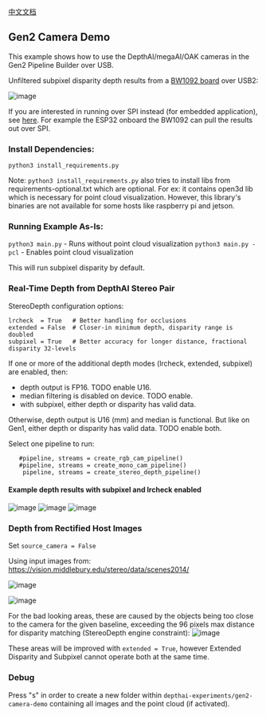 [中文文档](README.zh-CN.md)

## Gen2 Camera Demo
This example shows how to use the DepthAI/megaAI/OAK cameras in the Gen2 Pipeline Builder over USB.  

Unfiltered subpixel disparity depth results from a [BW1092 board](https://shop.luxonis.com/collections/all/products/bw1092) over USB2:

![image](https://user-images.githubusercontent.com/32992551/99454609-e59eaa00-28e3-11eb-8858-e82fd8e6eaac.png)

If you are interested in running over SPI instead (for embedded application), see [here](https://github.com/luxonis/depthai-experiments/tree/depthai-experiments-spi/gen2-spi).  For example the ESP32 onboard the BW1092 can pull the results out over SPI.


### Install Dependencies:
`python3 install_requirements.py`

Note: `python3 install_requirements.py` also tries to install libs from requirements-optional.txt which are optional. For ex: it contains open3d lib which is necessary for point cloud visualization. However, this library's binaries are not available for some hosts like raspberry pi and jetson.   

### Running Example As-Is:
`python3 main.py` - Runs without point cloud visualization
`python3 main.py -pcl` - Enables point cloud visualization


This will run subpixel disparity by default.

### Real-Time Depth from DepthAI Stereo Pair

StereoDepth configuration options:
```
lrcheck  = True   # Better handling for occlusions
extended = False  # Closer-in minimum depth, disparity range is doubled 
subpixel = True   # Better accuracy for longer distance, fractional disparity 32-levels
```

If one or more of the additional depth modes (lrcheck, extended, subpixel) are enabled, then:
 - depth output is FP16. TODO enable U16.
 - median filtering is disabled on device. TODO enable.
 - with subpixel, either depth or disparity has valid data.

Otherwise, depth output is U16 (mm) and median is functional. But like on Gen1, either depth or disparity has valid data. TODO enable both.


Select one pipeline to run:
```
   #pipeline, streams = create_rgb_cam_pipeline()
   #pipeline, streams = create_mono_cam_pipeline()
    pipeline, streams = create_stereo_depth_pipeline()
```

#### Example depth results with subpixel and lrcheck enabled

![image](https://user-images.githubusercontent.com/32992551/99454680-fea75b00-28e3-11eb-80bc-2004016d75e2.png)
![image](https://user-images.githubusercontent.com/32992551/99454698-0404a580-28e4-11eb-9cda-462708ef160d.png)
![image](https://user-images.githubusercontent.com/32992551/99454589-dfa8c900-28e3-11eb-8464-e719302d9f04.png)

### Depth from Rectified Host Images

Set `source_camera = False`

Using input images from: https://vision.middlebury.edu/stereo/data/scenes2014/

![image](https://user-images.githubusercontent.com/60824841/99694663-589b5280-2a95-11eb-94fe-3f9cc2afc158.png)

![image](https://user-images.githubusercontent.com/60824841/99694401-0eb26c80-2a95-11eb-8728-403665024750.png)

For the bad looking areas, these are caused by the objects being too close to the camera for the given baseline, exceeding the 96 pixels max distance for disparity matching (StereoDepth engine constraint):
![image](https://user-images.githubusercontent.com/60824841/99696549-7cf82e80-2a97-11eb-9dbd-3e3645be210f.png)

These areas will be improved with `extended = True`, however Extended Disparity and Subpixel cannot operate both at the same time.

### Debug

Press "s" in order to create a new folder within `depthai-experiments/gen2-camera-demo` containing all images and the point cloud (if activated).
